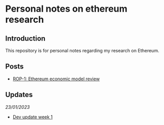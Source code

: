# Personal notes on ethereum research

## Introduction
This repository is for personal notes regarding my research on Ethereum.

## Posts

- [ROP-1: Ethereum economic model review](notes/ROP-1.md)

## Updates

*23/01/2023*

- [Dev update week 1](notes/20230122.md)
